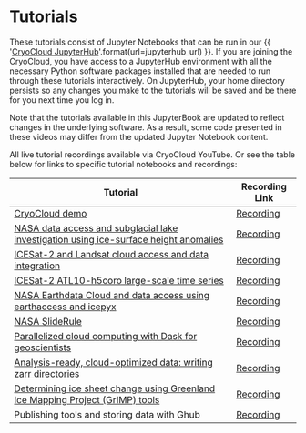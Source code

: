 # Tutorials

These tutorials consist of Jupyter Notebooks that can be run in our
{{ '[CryoCloud JupyterHub]({url})'.format(url=jupyterhub_url) }}.
If you are joining the CryoCloud, you have access to a JupyterHub environment
with all the necessary Python software packages installed that are needed to run
through these tutorials interactively. On JupyterHub, your home directory persists
so any changes you make to the tutorials will be saved and be there for you next
time you log in.

Note that the tutorials available in this JupyterBook are updated to reflect changes in the underlying software.
As a result, some code presented in these videos may differ from the updated Jupyter Notebook content.

All live tutorial recordings available via CryoCloud YouTube. Or see the table below for links to specific tutorial notebooks and recordings:


| Tutorial | Recording Link |
| ---  | --- |
| [CryoCloud demo](https://book.cryointhecloud.com/tutorials/cryocloud_demo/CryoCloud_demo.html) | [Recording](https://www.youtube.com/watch?v=ub86G53V12s)
| [NASA data access and subglacial lake investigation using ice-surface height anomalies](https://book.cryointhecloud.com/tutorials/IS2_ATL15_surface_height_anomalies/IS2_ATL15_surface_height_anomalies.html) | [Recording](https://youtu.be/HnGsCKyxkPo)
| [ICESat-2 and Landsat cloud access and data integration](https://book.cryointhecloud.com/tutorials/IS2_cloud_Landsat_integration.html) | [Recording](https://youtu.be/QNrDlwiomgc)
| [ICESat-2 ATL10-h5coro large-scale time series](https://book.cryointhecloud.com/external/ICESAT2_ATL10-h5coro_large_scale_time_series.html) | [Recording](https://youtu.be/iSRjtXoflRU)
| [NASA Earthdata Cloud and data access using earthaccess and icepyx](https://book.cryointhecloud.com/tutorials/NASA-Earthdata-Cloud-Access/index.html) | [Recording](https://youtu.be/VRG896cMtT0)
| [NASA SlideRule](https://book.cryointhecloud.com/tutorials/SlideRule_applications/SlideRule_applications.html) | [Recording](https://youtu.be/2kb_AU7mLzA)
| [Parallelized cloud computing with Dask for geoscientists](https://book.cryointhecloud.com/tutorials/dask_for_geoscientists.html) | [Recording](https://youtu.be/8B9H5Q5kmos)
| [Analysis-ready, cloud-optimized data: writing zarr directories](https://book.cryointhecloud.com/tutorials/ARCOdata_writingZarrs.html) | [Recording](https://youtu.be/CkQW_3gcFaM)
| [Determining ice sheet change using Greenland Ice Mapping Project (GrIMP) tools](https://book.cryointhecloud.com/tutorials/GrIMP/GrIMP_tutorial_AGU23.html) | [Recording](https://youtu.be/MSp7zke8ReE)
| Publishing tools and storing data with Ghub | [Recording](https://youtu.be/wwezHsz1j9M)
